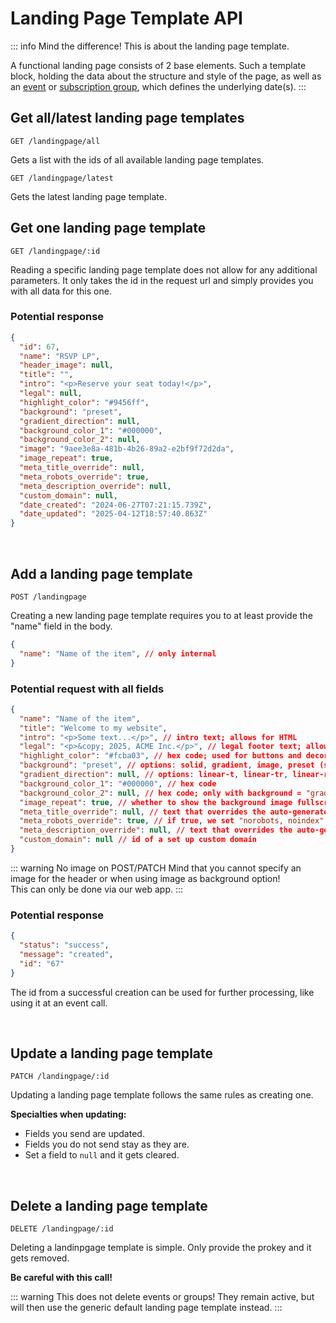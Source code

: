 
# Landing Page Template API

::: info Mind the difference!
This is about the landing page template.

A functional landing page consists of 2 base elements. Such a template block, holding the data about the structure and style of the page, as well as an [event](/api/events) or [subscription group](/api/groups), which defines the underlying date(s).
:::

## Get all/latest landing page templates

```
GET /landingpage/all
```

Gets a list with the ids of all available landing page templates.

```
GET /landingpage/latest
```

Gets the latest landing page template.

## Get one landing page template

```
GET /landingpage/:id
```

Reading a specific landing page template does not allow for any additional parameters. It only takes the id in the request url and simply provides you with all data for this one.

### Potential response

```json
{
  "id": 67,
  "name": "RSVP LP",
  "header_image": null,
  "title": "",
  "intro": "<p>Reserve your seat today!</p>",
  "legal": null,
  "highlight_color": "#9456ff",
  "background": "preset",
  "gradient_direction": null,
  "background_color_1": "#000000",
  "background_color_2": null,
  "image": "9aee3e8a-481b-4b26-89a2-e2bf9f72d2da",
  "image_repeat": true,
  "meta_title_override": null,
  "meta_robots_override": true,
  "meta_description_override": null,
  "custom_domain": null,
  "date_created": "2024-06-27T07:21:15.739Z",
  "date_updated": "2025-04-12T18:57:40.863Z"
}
```

<br />

## Add a landing page template

```
POST /landingpage
```

Creating a new landing page template requires you to at least provide the "name" field in the body.

```json
{
  "name": "Name of the item", // only internal
}
```

### Potential request with all fields

```json
{
  "name": "Name of the item",
  "title": "Welcome to my website",
  "intro": "<p>Some text...</p>", // intro text; allows for HTML
  "legal": "<p>&copy; 2025, ACME Inc.</p>", // legal footer text; allows for HTML
  "highlight_color": "#fcba03", // hex code; used for buttons and decorative elements
  "background": "preset", // options: solid, gradient, image, preset (same as image, but with a files selected from our library)
  "gradient_direction": null, // options: linear-t, linear-tr, linear-r, linear-br, radial; only with background = "gradient"
  "background_color_1": "#000000", // hex code
  "background_color_2": null, // hex code; only with background = "gradient"
  "image_repeat": true, // whether to show the background image fullscreen or repeat it
  "meta_title_override": null, // text that overrides the auto-generated meta title
  "meta_robots_override": true, // if true, we set "norobots, noindex"
  "meta_description_override": null, // text that overrides the auto-generated meta description
  "custom_domain": null // id of a set up custom domain
}
```

::: warning No image on POST/PATCH
Mind that you cannot specify an image for the header or when using image as background option!  
This can only be done via our web app.
:::

### Potential response

```json
{
  "status": "success",
  "message": "created",
  "id": "67"
}
```

The id from a successful creation can be used for further processing, like using it at an event call.

<br />

## Update a landing page template

```
PATCH /landingpage/:id
```

Updating a landing page template follows the same rules as creating one.

**Specialties when updating:**
- Fields you send are updated.  
- Fields you do not send stay as they are.
- Set a field to `null` and it gets cleared.

<br />

## Delete a landing page template

```
DELETE /landingpage/:id
```

Deleting a landinpgage template is simple. Only provide the prokey and it gets removed.

**Be careful with this call!**

::: warning This does not delete events or groups!
They remain active, but will then use the generic default landing page template instead.
:::
